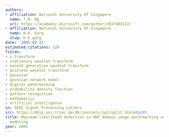 ```yaml
---
authors:
- affiliation: National University Of Singapore
  name: T.M. Ng
  url: https://academic.microsoft.com/author/2937403122/
- affiliation: National University Of Singapore
  name: H.K. Garg
  slug: h_k_garg
date: '2005-03-21'
estimated_citations: 120
fields:
- s transform
- stationary wavelet transform
- second generation wavelet transform
- discrete wavelet transform
- gaussian
- gaussian network model
- digital watermarking
- probability density function
- pattern recognition
- mathematics
- artificial intelligence
in: IEEE Signal Processing Letters
src: https://dblp.uni-trier.de/db/journals/spl/spl12.html#NgG05
title: Maximum-likelihood detection in DWT domain image watermarking using Laplacian
  modeling
year: 2005
---
```


